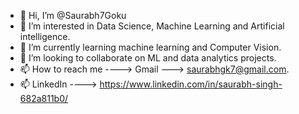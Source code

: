 - 👋 Hi, I’m @Saurabh7Goku
- 👀 I’m interested in Data Science, Machine Learning and Artificial intelligence.
- 🌱 I’m currently learning machine learning and Computer Vision. 
- 💞️ I’m looking to collaborate on ML and data analytics projects.
- 📫 How to reach me ----> Gmail ---> saurabhgk7@gmail.com.                     
- 📫 LinkedIn ----> https://www.linkedin.com/in/saurabh-singh-682a811b0/
<!---
Saurabh7Goku/Saurabh7Goku is a ✨ special ✨ repository because its `README.md` (this file) appears on your GitHub profile.
You can click the Preview link to take a look at your changes.
--->
